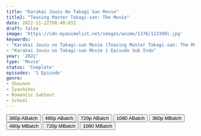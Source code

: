 ```yaml
---
title: "Karakai Jouzu No Takagi San Movie"
title2: "Teasing Master Takagi-san: The Movie"
date: 2022-11-22T08:40:03Z
draft: false
image: 'https://cdn.myanimelist.net/images/anime/1376/123398l.jpg'
keywords:
- "Karakai Jouzu no Takagi-san Movie (Teasing Master Takagi-san: The Movie) Sub Indo"
- "Karakai Jouzu no Takagi-san Movie 1 Episode Sub Indo"
year: '2022'
type: 'Movie'
status: 'Complete'
episodes: '1 Episode'
genre:
- Shounen
- Iyashikei
- Romantic Subtext
- School 
---
```


<div class="d-g gg-5 gtc-r ai-c">
<button onclick="window.open('?barc=YAxxfjHo0i_20221120/1/MP4/Kuramanime-KRKJnT_MOV_BD-360p-Huntersekai','_blank')">360p ABatch</button>
<button onclick="window.open('?barc=YAxxfjHo0i_20221120/1/MP4/Kuramanime-KRKJnT_MOV_BD-480p-Huntersekai','_blank')">480p ABatch</button>
<button onclick="window.open('?barc=YAxxfjHo0i_20221120/1/MP4/Kuramanime-KRKJnT_MOV_BD-720p-Huntersekai','_blank')">720p ABatch</button>
<button onclick="window.open('?barc=YAxxfjHo0i_20221120/1/MP4/Kuramanime-KRKJnT_MOV_BD-1080p-Huntersekai','_blank')">1080 ABatch</button>
<button onclick="window.open('?bmed=u24dm74ulbi3v7w','_blank')">360p MBatch</button>
<button onclick="window.open('?bmed=68tnfgv9xfy2k4j','_blank')">480p MBatch</button>
<button onclick="window.open('?bmed=jo1oo1djo40cv3v','_blank')">720p MBatch</button>
<button onclick="window.open('?bmed=ffljr7mgirlyb1t','_blank')">1080 MBatch</button>
</div>